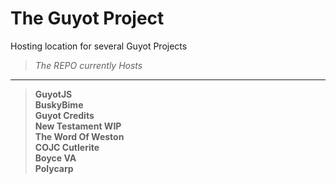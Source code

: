 # The Guyot Project

Hosting location for several Guyot Projects

> *The REPO currently Hosts*
_________________
> **GuyotJS**<br/>
> **BuskyBime**<br/>
> **Guyot Credits**<br/>
> **New Testament WIP**<br/>
> **The Word Of Weston**<br/>
> **COJC Cutlerite**<br/>
> **Boyce VA**<br/>
> **Polycarp**
